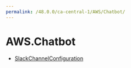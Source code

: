 ```yaml
---
permalink: /48.0.0/ca-central-1/AWS/Chatbot/
---
```


# AWS.Chatbot



* [SlackChannelConfiguration](SlackChannelConfiguration.md)